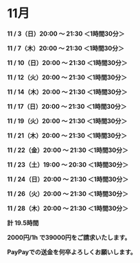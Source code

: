 # 11月

**11 / 3（日）20:00 〜 21:30 ＜1時間30分＞**

**11 / 7（木）20:00 〜 21:30 ＜1時間30分＞**

**11 / 10（日）20:00 〜 21:30 ＜1時間30分＞**

**11 / 12（火）20:00 〜 21:30 ＜1時間30分＞**

**11 / 14（木）20:00 〜 21:30 ＜1時間30分＞**

**11 / 17（日）20:00 〜 21:30 ＜1時間30分＞**

**11 / 19（火）20:00 〜 21:30 ＜1時間30分＞**

**11 / 21（木）20:00 〜 21:30 ＜1時間30分＞**

**11 / 22（金）20:00 〜 21:30 ＜1時間30分＞**

**11 / 23（土）19:00 〜 20:30 ＜1時間30分＞**

**11 / 24（日）20:00 〜 21:30 ＜1時間30分＞**

**11 / 26（火）20:00 〜 21:30 ＜1時間30分＞**

**11 / 28（木）20:00 〜 21:30 ＜1時間30分＞**

**計 19.5時間**

**2000円/1h で39000円をご請求いたします。**

**PayPayでの送金を何卒よろしくお願いします。**